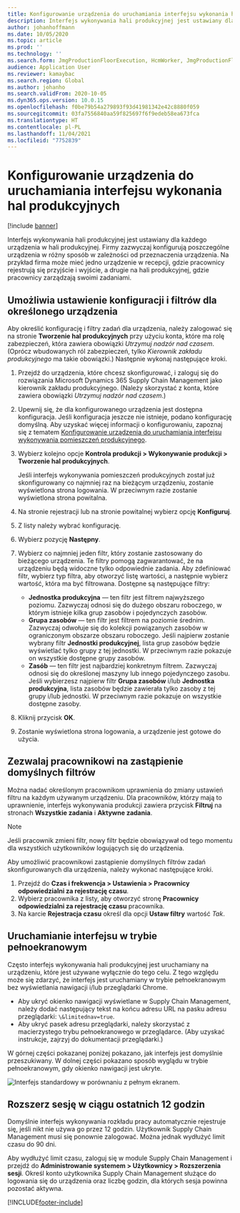 ```yaml
---
title: Konfigurowanie urządzenia do uruchamiania interfejsu wykonania hal produkcyjnych
description: Interfejs wykonywania hali produkcyjnej jest ustawiany dla każdego urządzenia w hali produkcyjnej. Firmy zazwyczaj konfigurują poszczególne urządzenia w różny sposób w zależności od przeznaczenia urządzenia. Na przykład firma może mieć jedno urządzenie w recepcji, gdzie pracownicy rejestrują się przyjście i wyjście, a drugie na hali produkcyjnej, gdzie pracownicy zarządzają swoimi zadaniami.
author: johanhoffmann
ms.date: 10/05/2020
ms.topic: article
ms.prod: ''
ms.technology: ''
ms.search.form: JmgProductionFloorExecution, HcmWorker, JmgProductionFloorExecutionDeviceConfiguration
audience: Application User
ms.reviewer: kamaybac
ms.search.region: Global
ms.author: johanho
ms.search.validFrom: 2020-10-05
ms.dyn365.ops.version: 10.0.15
ms.openlocfilehash: f0be79b54a279893f93d41981342e42c8880f059
ms.sourcegitcommit: 03fa7556840aa59f825697f6f9edeb58ea673fca
ms.translationtype: HT
ms.contentlocale: pl-PL
ms.lasthandoff: 11/04/2021
ms.locfileid: "7752839"
---
```

# <a name="set-up-a-device-to-run-the-production-floor-execution-interface"></a>Konfigurowanie urządzenia do uruchamiania interfejsu wykonania hal produkcyjnych

[!include [banner](../includes/banner.md)]

Interfejs wykonywania hali produkcyjnej jest ustawiany dla każdego urządzenia w hali produkcyjnej. Firmy zazwyczaj konfigurują poszczególne urządzenia w różny sposób w zależności od przeznaczenia urządzenia. Na przykład firma może mieć jedno urządzenie w recepcji, gdzie pracownicy rejestrują się przyjście i wyjście, a drugie na hali produkcyjnej, gdzie pracownicy zarządzają swoimi zadaniami.

## <a name="set-the-configuration-and-filters-for-a-specific-device"></a>Umożliwia ustawienie konfiguracji i filtrów dla określonego urządzenia

Aby określić konfigurację i filtry zadań dla urządzenia, należy zalogować się na stronie **Tworzenie hal produkcyjnych** przy użyciu konta, które ma rolę zabezpieczeń, która zawiera obowiązki *Utrzymuj nadzór nad czasem*. (Oprócz wbudowanych ról zabezpieczeń, tylko *Kierownik zakładu produkcyjnego* ma takie obowiązki.) Następnie wykonaj następujące kroki.

1. Przejdź do urządzenia, które chcesz skonfigurować, i zaloguj się do rozwiązania Microsoft Dynamics 365 Supply Chain Management jako kierownik zakładu produkcyjnego. (Należy skorzystać z konta, które zawiera obowiązki *Utrzymuj nadzór nad czasem*.)
1. Upewnij się, że dla konfigurowanego urządzenia jest dostępna konfiguracja. Jeśli konfiguracja jeszcze nie istnieje, podano konfigurację domyślną. Aby uzyskać więcej informacji o konfigurowaniu, zapoznaj się z tematem [Konfigurowanie urządzenia do uruchamiania interfejsu wykonywania pomieszczeń produkcyjnego](production-floor-execution-configure.md).
1. Wybierz kolejno opcje **Kontrola produkcji \> Wykonywanie produkcji \> Tworzenie hal produkcyjnych**.

    Jeśli interfejs wykonywania pomieszczeń produkcyjnych został już skonfigurowany co najmniej raz na bieżącym urządzeniu, zostanie wyświetlona strona logowania. W przeciwnym razie zostanie wyświetlona strona powitalna.

1. Na stronie rejestracji lub na stronie powitalnej wybierz opcję **Konfiguruj**.
1. Z listy należy wybrać konfigurację.
1. Wybierz pozycję **Następny**.
1. Wybierz co najmniej jeden filtr, który zostanie zastosowany do bieżącego urządzenia. Te filtry pomogą zagwarantować, że na urządzeniu będą widoczne tylko odpowiednie zadania. Aby zdefiniować filtr, wybierz typ filtra, aby otworzyć listę wartości, a następnie wybierz wartość, która ma być filtrowana. Dostępne są następujące filtry:

    - **Jednostka produkcyjna** — ten filtr jest filtrem najwyższego poziomu. Zazwyczaj odnosi się do dużego obszaru roboczego, w którym istnieje kilka grup zasobów i pojedynczych zasobów.
    - **Grupa zasobów** — ten filtr jest filtrem na poziomie średnim. Zazwyczaj odwołuje się do kolekcji powiązanych zasobów w ograniczonym obszarze obszaru roboczego. Jeśli najpierw zostanie wybrany filtr **Jednostki produkcyjnej**, lista grup zasobów będzie wyświetlać tylko grupy z tej jednostki. W przeciwnym razie pokazuje on wszystkie dostępne grupy zasobów.
    - **Zasób** — ten filtr jest najbardziej konkretnym filtrem. Zazwyczaj odnosi się do określonej maszyny lub innego pojedynczego zasobu. Jeśli wybierzesz najpierw filtr **Grupa zasobów**  i/lub **Jednostka produkcyjna**, lista zasobów będzie zawierała tylko zasoby z tej grupy i/lub jednostki. W przeciwnym razie pokazuje on wszystkie dostępne zasoby.

1. Kliknij przycisk **OK**.
1. Zostanie wyświetlona strona logowania, a urządzenie jest gotowe do użycia.

## <a name="allow-a-worker-to-override-the-default-filters"></a>Zezwalaj pracownikowi na zastąpienie domyślnych filtrów

Można nadać określonym pracownikom uprawnienia do zmiany ustawień filtru na każdym używanym urządzeniu. Dla pracowników, którzy mają to uprawnienie, interfejs wykonywania produkcji zawiera przycisk **Filtruj** na stronach **Wszystkie zadania** i **Aktywne zadania**.

> [!NOTE]
> Jeśli pracownik zmieni filtr, nowy filtr będzie obowiązywał od tego momentu dla wszystkich użytkowników logujących się do urządzenia.

Aby umożliwić pracownikowi zastąpienie domyślnych filtrów zadań skonfigurowanych dla urządzenia, należy wykonać następujące kroki.

1. Przejdź do **Czas i frekwencja \> Ustawienia \> Pracownicy odpowiedzialni za rejestrację czasu**.
1. Wybierz pracownika z listy, aby otworzyć stronę **Pracownicy odpowiedzialni za rejestrację czasu** pracownika.
1. Na karcie **Rejestracja czasu** określ dla opcji **Ustaw filtry** wartość *Tak*.

## <a name="run-the-interface-in-full-screen-mode"></a>Uruchamianie interfejsu w trybie pełnoekranowym

Często interfejs wykonywania hali produkcyjnej jest uruchamiany na urządzeniu, które jest używane wyłącznie do tego celu. Z tego względu może się zdarzyć, że interfejs jest uruchamiany w trybie pełnoekranowym bez wyświetlania nawigacji i/lub przeglądarki Chrome.

- Aby ukryć okienko nawigacji wyświetlane w Supply Chain Management, należy dodać następujący tekst na końcu adresu URL na pasku adresu przeglądarki: `\&limitednav=true`.
- Aby ukryć pasek adresu przeglądarki, należy skorzystać z macierzystego trybu pełnoekranowego w przeglądarce. (Aby uzyskać instrukcje, zajrzyj do dokumentacji przeglądarki.)

W górnej części pokazanej poniżej pokazano, jak interfejs jest domyślnie przeszukiwany. W dolnej części pokazano sposób wyglądu w trybie pełnoekranowym, gdy okienko nawigacji jest ukryte.

![Interfejs standardowy w porównaniu z pełnym ekranem.](media/pfei-full-screen.png "Interfejs standardowy w porównaniu z pełnym ekranem")

## <a name="extend-the-session-past-12-hours"></a>Rozszerz sesję w ciągu ostatnich 12 godzin

Domyślnie interfejs wykonywania rozkładu pracy automatycznie rejestruje się, jeśli nikt nie używa go przez 12 godzin. Użytkownik Supply Chain Management musi się ponownie zalogować. Można jednak wydłużyć limit czasu do 90 dni.

Aby wydłużyć limit czasu, zaloguj się w module Supply Chain Management i przejdź do **Administrowanie systemem \> Użytkownicy \> Rozszerzenia sesji**. Określ konto użytkownika Supply Chain Management służące do logowania się do urządzenia oraz liczbę godzin, dla których sesja powinna pozostać aktywna.


[!INCLUDE[footer-include](../../includes/footer-banner.md)]
